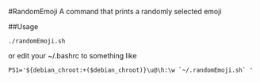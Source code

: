 #RandomEmoji
A command that prints a randomly selected emoji

##Usage

```
./randomEmoji.sh
```

or edit your ~/.bashrc to something like

```
PS1='${debian_chroot:+($debian_chroot)}\u@\h:\w `~/.randomEmoji.sh` '
```

